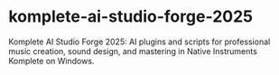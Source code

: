 # komplete-ai-studio-forge-2025
Komplete AI Studio Forge 2025: AI plugins and scripts for professional music creation, sound design, and mastering in Native Instruments Komplete on Windows.
